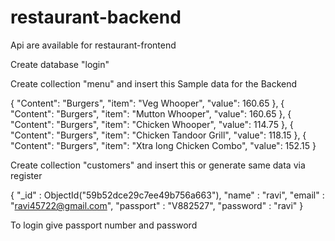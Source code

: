 # restaurant-backend
Api are available for restaurant-frontend


Create database "login"

Create collection "menu" and insert this Sample data for the Backend

  {
    "Content": "Burgers",
    "item": "Veg Whooper",
    "value": 160.65
  },
  {
    "Content": "Burgers",
    "item": "Mutton Whooper",
    "value": 160.65
  },
  {
    "Content": "Burgers",
    "item": "Chicken Whooper",
    "value": 114.75
  },
  {
    "Content": "Burgers",
    "item": "Chicken Tandoor Grill",
    "value": 118.15
  },
  {
    "Content": "Burgers",
    "item": "Xtra long Chicken Combo",
    "value": 152.15
  }
      
Create collection "customers" and insert this or generate same data via register 

{ "_id" : ObjectId("59b52dce29c7ee49b756a663"), "name" : "ravi", "email" : "ravi45722@gmail.com", "passport" : "V882527", "password" : "ravi" }

To login give passport number and password
